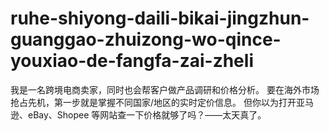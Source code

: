 # ruhe-shiyong-daili-bikai-jingzhun-guanggao-zhuizong-wo-qince-youxiao-de-fangfa-zai-zheli
我是一名跨境电商卖家，同时也会帮客户做产品调研和价格分析。   要在海外市场抢占先机，第一步就是掌握不同国家/地区的实时定价信息。   但你以为打开亚马逊、eBay、Shopee 等网站查一下价格就够了吗？——太天真了。
